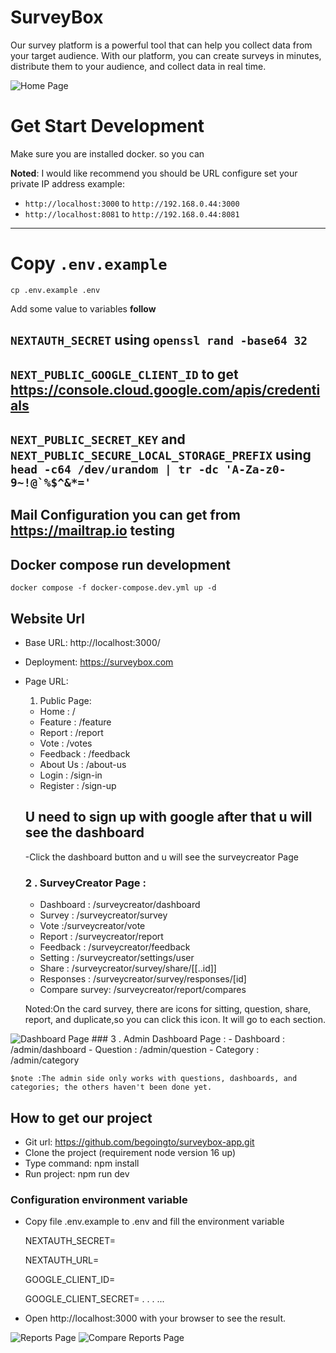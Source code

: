 # SurveyBox

Our survey platform is a powerful tool that can help you collect data from your target audience. With our platform, you can create surveys in minutes, distribute them to your audience, and collect data in real time.

![Home Page](public/home.jpeg)
# Get Start Development

Make sure you are installed docker. so you can 

**Noted**: I would like recommend you should be URL configure set your private IP address example: 
- ```http://localhost:3000``` to ```http://192.168.0.44:3000```
- ```http://localhost:8081``` to ```http://192.168.0.44:8081```

***
# Copy `.env.example`

```shell
cp .env.example .env
```
Add some value to variables **follow**
## ``NEXTAUTH_SECRET`` using `openssl rand -base64 32`
## ``NEXT_PUBLIC_GOOGLE_CLIENT_ID`` to get https://console.cloud.google.com/apis/credentials 
## ``NEXT_PUBLIC_SECRET_KEY`` and ``NEXT_PUBLIC_SECURE_LOCAL_STORAGE_PREFIX`` using ```head -c64 /dev/urandom | tr -dc 'A-Za-z0-9~!@`%$^&*='```
## Mail Configuration you can get from https://mailtrap.io testing

## Docker compose run development
```shell
docker compose -f docker-compose.dev.yml up -d
```

## Website Url
- Base URL: http://localhost:3000/
- Deployment: https://surveybox.com
- Page URL:
    1. Public Page:
    - Home : /
    - Feature : /feature
    - Report : /report
    - Vote : /votes
    - Feedback : /feedback
    - About Us : /about-us
    - Login : /sign-in
    - Register : /sign-up

  ## U need to sign up with google after that u will see the    dashboard
  -Click the dashboard button and u will see the surveycreator Page

  ### 2 . SurveyCreator Page :
    - Dashboard : /surveycreator/dashboard
    - Survey : /surveycreator/survey
    - Vote :/surveycreator/vote
    - Report : /surveycreator/report
    - Feedback : /surveycreator/feedback
    - Setting : /surveycreator/settings/user
    - Share :  /surveycreator/survey/share/[[..id]]
    - Responses :  /surveycreator/survey/responses/[id]
    - Compare survey: /surveycreator/report/compares
  
  Noted:On the card survey, there are icons for sitting, question, share, report, and duplicate,so you can click this icon. It will go to each section.

![Dashboard Page](public/dashboard.jpeg)
    ### 3 . Admin Dashboard Page :
    - Dashboard : /admin/dashboard
    - Question : /admin/question
    - Category  : /admin/category

    $note :The admin side only works with questions, dashboards, and categories; the others haven't been done yet.


## How to get our project
- Git url: https://github.com/begoingto/surveybox-app.git
- Clone the project (requirement node version 16 up)
- Type command: npm install
- Run project: npm run dev
### Configuration environment variable
- Copy file .env.example to .env and fill the environment variable

  NEXTAUTH_SECRET=

  NEXTAUTH_URL=

  GOOGLE_CLIENT_ID=

  GOOGLE_CLIENT_SECRET=
  .
  .
  .
  ...
- Open http://localhost:3000 with your browser to see the result.

![Reports Page](public/reports.jpeg)
![Compare Reports Page](public/compare-reports.jpeg)
